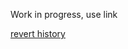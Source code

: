 <!-- TODO: add notes -->

Work in progress, use link

[revert history](https://www.freecodecamp.org/news/git-reverting-to-previous-commit-how-to-revert-to-last-commit/)
